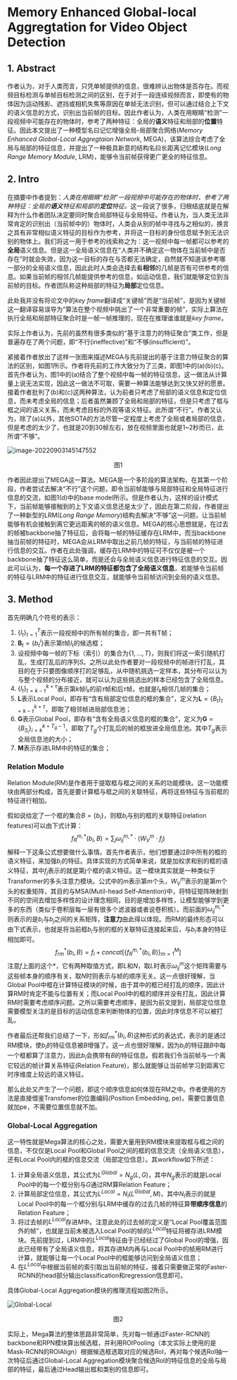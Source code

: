# Memory Enhanced Global-local Aggregtation for Video Object Detection

## 1. Abstract

作者认为，对于人类而言，只凭单帧提供的信息，很难辨认出物体是否存在。而视频目标检测与单帧目标检测之间的区别，在于对于一段连续视频而言，即使有的物体因为运动残影、遮挡或相机失焦等原因在单帧无法识别，但可以通过结合上下文的语义信息的方式，识别出当前帧的目标。因此作者认为，人类在用眼睛“检测”一段视频中可能存在的物体时，参考了两种特征：全局的**语义**特征和局部的**位置**特征。因此本文提出了一种模型名曰记忆增强全局-局部聚合网络(<I>Memory Enhanced Global-Local Aggregtaion Network</I>, MEGA)，该算法综合考虑了全局与局部的特征信息，并提出了一种极具新意的结构名曰长距离记忆模块(<I>Long Range Memory Module</I>, LRM)，能够令当前帧获得更广更全的特征信息。

## 2. Intro

在摘要中作者提到：<I>人类在用眼睛“检测”一段视频中可能存在的物体时，参考了两种特征：全局的**语义**特征和局部的**定位**特征。</I>这一段说了很多，归根结底就是在解释为什么作者团队决定要同时聚合局部特征与全局特征。作者认为，当人类无法非常肯定的识别出（当前帧中的）物体时，人类会从别的帧中寻找与之相似的，换言之具有非常相似语义特征的目标作为参考，并将这一目标的身份信息赋予到无法识别的物体上。我们将这一用于参考的线索称之为：这一视频中每一帧都可以参考的**全局**语义信息。但是这一全局语义信息在“人类并不确定这一物体在当前帧中是否存在”时就会失效，因为这一目标的存在与否都无法确定，自然就不知道该参考哪一部分的全局语义信息，因此此时人类会选择去看**相邻**的几帧是否有可供参考的信息。如果当前帧的相邻几帧能提供参考的信息，如运动信息，我们就能够定位到当前帧的目标。作者团队称这种局部的特征为**局部**定位信息。

此处我并没有将论文中的<I>key frame</I>翻译成“关键帧”而是“当前帧”，是因为关键帧这一翻译容易误导为“算法在整个视频中挑出了一个非常重要的帧”，实际上算法在执行全局和局部特征聚合时是一帧一帧推理的，现在在推理谁谁就是<I>key frame</I>。

实际上作者认为，先前的虽然有很多类似的“基于注意力的特征聚合”类工作，但是普遍存在了两个问题，即“不行(ineffective)”和“不够(insufficient)”。

紧接着作者放出了这样一张图来描述MEGA与先前提出的基于注意力特征聚合的算法的区别，如图1所示。作者将先前的工作大致分为了三类，即图1中的(a)(b)(c)。首先作者认为，图1中的(a)结合了整个视频中每一帧的特征信息，这一做法从计算量上说无法实现，因此这一做法不可取，需要一种算法能够达到又快又好的愿景。接着作者批判了(b)和(c)这两种算法，认为前者只考虑了局部的语义信息和定位信息，而未考虑全局的信息；后者虽然兼顾了全局和局部的特征，但是只考虑了框与框之间的语义关系，而未考虑目标的外观等语义特征。此所谓“不行”。作者又认为，除了(a)以外，其他SOTA的方法尽管一定程度上考虑了全局或者局部的信息，但是考虑的太少了，也就是20到30帧左右，放在视频里面也就是1~2秒而已，此所谓“不够”。

![image-20220903145147552](./assets/intro.png)

<center>图1</center>

作者因此提出了MEGA这一算法。MEGA是一个多阶段的算法架构，在其第一个阶段，作者尝试去解决“不行”这个问题，即令当前帧能够与局部特征和全局特征进行信息的交流，如图1(d)中的base model所示。但是作者认为，这样的设计模式下，当前帧能够接触到的上下文语义信息还是太少了，因此在第二阶段，作者提出了一种新型的LRM(<I>Long Range Memory</I>)结构去解决“不够”这一问题，让当前帧能够有机会接触到离它更远距离的帧的语义信息。MEGA的核心思想就是，在过去的帧被backbone抽了特征后，会将每一帧的特征缓存在LRM中，而当backbone抽当前帧的特征时，MEGA会从LRM中取出之前几帧的特征，与当前帧的特征进行信息的交互。作者在此处强调，缓存在LRM中的特征可不仅仅是被一个backbone抽了特征这么简单，而是还会与全局语义信息进行特征信息的交互。因此可以认为，**每一个存进了LRM的特征都包含了全局语义信息**，若能够令当前帧的特征与LRM中的特征进行信息交互，就能够令当前帧访问到全局的语义信息。

## 3. Method

首先明确几个符号的表示：
1. $\left\{I_t\right\}_{t=1}^T$表示一段视频中的所有帧的集合，即一共有T帧；
2. $\mathbf{B}_t=\left\{b_t^i\right\}$表示第t帧$I_t$的候选框；
3. 设视频中每一帧的下标（索引）的集合为$\left\{1,...,T\right\}$，则我们将这一索引随机打乱，生成打乱后的序列$S$。之所以此处作者要对一段视频中的帧进行打乱，其目的在于只要图像顺序打的足够乱，从中随机挑选一定样本，其分布可以认为与整个视频的分布接近，就可以认为这些挑选出的样本已经包含了全局信息。
4. $\left\{I_t\right\}_{t=k-\tau}^{k+\tau}$表示第$k$帧$I_k$的前$\tau$帧和后$\tau$帧，也就是$I_k$相邻几帧的集合；
5. $\mathbf{L}$表示Local Pool，即存有“含有局部定位信息的框的集合”，定义为$\mathbf{L}=\left\{B_t\right\}_{t=k-\tau}^{k+\tau}$，即取了相邻帧进局部信息池；
6. $\mathbf{G}$表示Global Pool，即存有“含有全局语义信息的框的集合”，定义为$\mathbf{G}=\left\{B_{S_i}\right\}_{i=k}^{k+T_g-1}$，即取了$T_g$个打乱后的帧的框放进全局信息池。其中$T_g$表示全局信息池的大小；
7. $\mathbf{M}$表示存进LRM中的特征的集合；

### Relation Module

Relation Module(RM)是作者用于提取框与框之间的关系的功能模块。这一功能模块由两部分构成，首先是要计算框与框之间的关联特征，再将这些特征与当前框的特征进行相加。

假如说给定了一个框的集合$B=\left\{b_i\right\}$，则框$b_i$与别的框的关联特征(relation features)可以由下式计算：
$$
f_R^{m,*}(b_i, B)=\sum_j\omega_{ij}^{m,*}\cdot(W_V^m\cdot{f}_j)
$$
解释一下这条公式想要做什么事情。首先作者表示，他们想要通过$B$中所有的框的语义特征，来加强$b_i$的特征。具体实现的方式简单来说，就是加权求和别的框的语义特征，其中$f_j$表示的就是第j个框的语义特征。这一模块其实就是一种类似于Transformer的多头注意力模块。公式中的$m$表示第m个头，$W_V^m$表示的是第m个头的权重矩阵，其目的与MSA(Mutil-head Self-Attention)中，将特征矩阵映射到不同的空间去增加多样性的设计理念相同，目的是增加多样性，让模型能够学到更多的东西（类似于卷积层每一层有很多个滤波器或者说卷积核）。而前面的$\omega_{ij}^{m,*}$则表示的是$b_{i}$与$b_j$之间的关系矩阵，**注意力**由此得以体现。而RM的最终形态可以由下式表示，也就是将当前框$b_i$与别的框的关联特征连接起来后，与$b_i$本身的特征相加即可。
$$
f_{rm}^*(b_i,B)=f_i+concat[\left\{f_R^{m,*}(b_i, B)\right\}_{m=1}^M]
$$
注意$f$上面的这个*，它有两种取值方式，即$L$和$N$，取$L$时表示$\omega_{ij}^{m}$这个矩阵需要与这些帧本身的顺序有关，取$N$时则表示与帧的顺序无关。这一点很好理解，当Global Pool中框在计算特征模块的时候，由于其中的框已经打乱的顺序，因此计算RM时肯定不能与位置有关；而Local Pool中的框的顺序并没有打乱，因此计算RM时需要考虑顺序问题。之所以需要考虑顺序，是因为前文提到，局部定位信息需要模型关注的是目标的运动信息来判断物体的位置，因此时序信息不可以被打乱。

作者最后还帮我们总结了一下，形如$f^{*}_{rm}(b_i,B)$这种形式的表达式，表示的是通过RM模块，使$b_i$的特征信息被$B$增强了。这一点也很好理解，因为$b_i$的特征跟$B$中每一个框都算了注意力，因此$b_i$会携带有$B$的特征信息。假若我们令当前帧与一个离它较远的帧计算关系特征(Relation Feature)，那么就能够让当前帧学习到距离它时序维度上较远的语义特征。

那么此处又产生了一个问题，即这个顺序信息如何体现在RM之中。作者使用的方法是直接借鉴Transfomer的位置编码(Position Embedding, pe)，需要位置信息就加pe，不需要位置信息就不加。

### Global-Local Aggregation

这一特性就是Mega算法的核心之处，需要大量用到RM模块来提取框与框之间的信息，不仅仅是Local Pool和Global Pool之间的框的信息交流（全局语义信息），还有Local Pool内的框的信息交流（局部定位信息）。其workflow如下所述：

1. 计算全局语义信息，其公式为$L^{Global}=N_g(L,G)$，其中$N_g$表示的就是Local Pool中的每一个框分别与$G$通过RM算Relation Feature；
2. 计算局部定位信息，其公式为$L^{Local}=N_l(L^{Global},M)$，其中$N_l$表示的就是Local Pool中的每一个框分别与LRM中缓存的过去几帧的特征算**带顺序信息**的Relation Feature；
3. 将过去帧的$L^{Local}$存进$M$中。注意此处的过去帧的定义是“Local Pool覆盖范围外的帧”，也就是当前未被选入Local Pool的帧的$L^{Local}$特征将被存进LRM模块。先前提到过，LRM中的$L^{Local}$特征由于已经经过了Global Pool的增强，因此已经带有了全局语义信息，将其存进M内再与Local Pool中的帧用RM进行计算，就能够让每一个Local Pool中的框能够访问到全局语义信息；
4. 在$L^{Local}$中根据当前帧的索引取出当前帧的特征，接着只需要做正常的Faster-RCNN的head部分输出classification和regression信息即可。

具体Global-Local Aggregation模块的推理流程如图2所示。

![Global-Local](./assets/Global-Local.jpg)

<center>图2</center>

实际上，Mega算法的整体思路非常简单，先对每一帧通过Faster-RCNN的backbone和RPN模块算出候选框，并利用ROIPooling（本文实际上使用的是Mask-RCNN的ROIAlign）根据候选框选取对应的候选RoI，再对每个候选RoI抽一次特征后通过Global-Local Aggregation模块聚合候选RoI的特征信息的全局与局部的特征，最后通过Head输出框和类别的信息即可。
